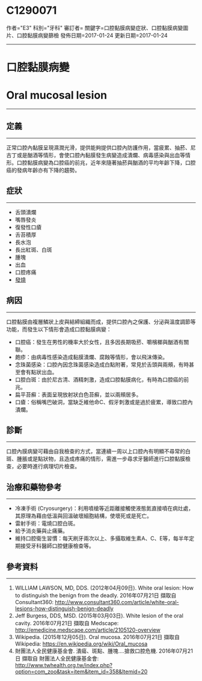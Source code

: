 # C1290071
作者="E3"
科別="牙科"
審訂者=
關鍵字=口腔黏膜病變症狀、口腔黏膜病變圖片、口腔黏膜病變篩檢
發佈日期=2017-01-24
更新日期=2017-01-24

----------
# 口腔黏膜病變
# Oral mucosal lesion
----------
## 定義
----------

正常口腔內黏膜呈現濕潤光滑，提供能夠提供口腔內防護作用，當疲累、抽菸、尼古丁或是酗酒等情形，會使口腔內黏膜發生病變造成潰爛、病毒感染與出血等情形。口腔黏膜病變為口腔癌的前兆，近年來隨著抽菸與酗酒的平均年齡下降，口腔癌的發病年齡亦有下降的趨勢。

## 症狀
----------
- 舌頭潰爛
- 嘴唇發炎
- 復發性口瘡
- 舌苔積厚
- 長水泡
- 長出紅斑、白斑
- 腫塊
- 出血
- 口腔疼痛
- [發燒](C0015967)
## 病因
----------

口腔黏膜由複層鱗狀上皮與結締組織而成，提供口腔內之保護、分泌與溫度調節等功能，而發生以下情形會造成口腔黏膜病變：

- 口腔癌：發生在男性的機率大於女性，且多因長期吸菸、嚼檳榔與酗酒有關聯。
- 皰疹：由病毒性感染造成黏膜潰爛、腐蝕等情形，會以飛沫傳染。
- 念珠菌感染：口腔內因念珠菌感染造成白點附著，常見於舌頭與兩頰，有時甚至會有點狀出血。
- 口腔白斑：由於尼古清、酒精刺激，造成口腔黏膜病化，有時為口腔癌的前兆。
- 扁平苔癬：表面呈現放射狀白色苔癬，並以兩頰居多。
- 口瘡：俗稱嘴巴破洞，當缺乏維他命C、假牙刺激或是過於疲累，導致口腔內潰爛。
## 診斷
----------

口腔內膜病變可藉由自我檢查的方式，當連續一周以上口腔內有明顯不尋常的白斑、腫脹或是點狀物，且造成疼痛的情形，需進一步尋求牙醫師進行口腔黏膜檢查，必要時進行病理切片檢查。

## 治療和藥物參考
----------
- 冷凍手術 (Cryosurgery)：利用噴槍等近距離接觸使液態氮直接噴在病灶處，其原理為藉由低溫與回溫破壞細胞結構，使壞死或是死亡。
- 雷射手術：電燒口腔白斑。
- 給予消炎藥與止痛藥。
- 維持口腔衛生習慣：每天刷牙兩次以上、多攝取維生素A、C、E等，每半年定期接受牙科醫師口腔健康檢查等。
## 參考資料
----------
1. WILLIAM LAWSON, MD, DDS. (2012年04月09日). White oral lesion: How to distinguish the benign from the deadly. 2016年07月21日 擷取自 Consultant360:
  http://www.consultant360.com/article/white-oral-lesions-how-distinguish-benign-deadly
2. Jeff Burgess, DDS, MSD. (2015年03月03日). White lesion of the oral cavity. 2016年07月21日 擷取自 Medscape: 
  http://emedicine.medscape.com/article/2105120-overview
3. Wikipedia. (2015年12月05日). Oral mucosa. 2016年07月21日 擷取自 Wikipedia:
  https://en.wikipedia.org/wiki/Oral_mucosa
4. 財團法人全民健康基金會. 潰瘍、斑點、腫塊….搶救口腔危機. 2016年07月21日 擷取自 財團法人全民健康基金會:
  http://www.twhealth.org.tw/index.php?option=com_zoo&task=item&item_id=358&Itemid=20


